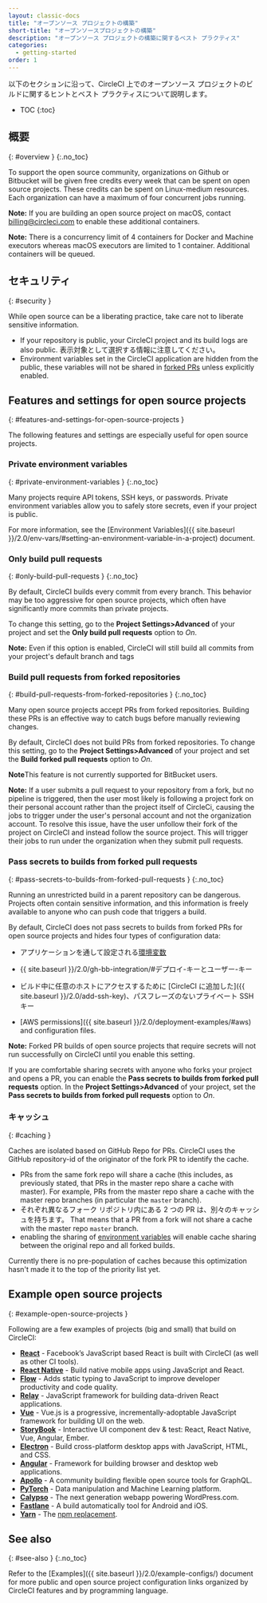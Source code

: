 ```yaml
---
layout: classic-docs
title: "オープンソース プロジェクトの構築"
short-title: "オープンソースプロジェクトの構築"
description: "オープンソース プロジェクトの構築に関するベスト プラクティス"
categories:
  - getting-started
order: 1
---
```


以下のセクションに沿って、CircleCI 上でのオープンソース プロジェクトのビルドに関するヒントとベスト プラクティスについて説明します。

* TOC
{:toc}

## 概要
{: #overview }
{:.no_toc}

To support the open source community, organizations on Github or Bitbucket will be given free credits every week that can be spent on open source projects. These credits can be spent on Linux-medium resources. Each organization can have a maximum of four concurrent jobs running.

**Note:** If you are building an open source project on macOS, contact billing@circleci.com to enable these additional containers.

**Note:** There is a concurrency limit of 4 containers for Docker and Machine executors whereas macOS executors are limited to 1 container. Additional containers will be queued.

## セキュリティ
{: #security }

While open source can be a liberating practice, take care not to liberate sensitive information.

- If your repository is public, your CircleCI project and its build logs are also public. 表示対象として選択する情報に注意してください。
- Environment variables set in the CircleCI application are hidden from the public, these variables will not be shared in [forked PRs](#pass-secrets-to-builds-from-forked-pull-requests) unless explicitly enabled.

## Features and settings for open source projects
{: #features-and-settings-for-open-source-projects }

The following features and settings are especially useful for open source projects.

### Private environment variables
{: #private-environment-variables }
{:.no_toc}

Many projects require API tokens, SSH keys, or passwords. Private environment variables allow you to safely store secrets, even if your project is public.

For more information, see the [Environment Variables]({{ site.baseurl }}/2.0/env-vars/#setting-an-environment-variable-in-a-project) document.

### Only build pull requests
{: #only-build-pull-requests }
{:.no_toc}

By default, CircleCI builds every commit from every branch. This behavior may be too aggressive for open source projects, which often have significantly more commits than private projects.

To change this setting, go to the **Project Settings>Advanced** of your project and set the **Only build pull requests** option to _On_.

**Note:** Even if this option is enabled, CircleCI will still build all commits from your project's default branch and tags

### Build pull requests from forked repositories
{: #build-pull-requests-from-forked-repositories }
{:.no_toc}

Many open source projects accept PRs from forked repositories. Building these PRs is an effective way to catch bugs before manually reviewing changes.

By default, CircleCI does not build PRs from forked repositories. To change this setting, go to the **Project Settings>Advanced** of your project and set the **Build forked pull requests** option to _On_.

**Note**This feature is not currently supported for BitBucket users.

**Note:** If a user submits a pull request to your repository from a fork, but no pipeline is triggered, then the user most likely is following a project fork on their personal account rather than the project itself of CircleCi, causing the jobs to trigger under the user's personal account and not the organization account. To resolve this issue, have the user unfollow their fork of the project on CircleCI and instead follow the source project. This will trigger their jobs to run under the organization when they submit pull requests.

### Pass secrets to builds from forked pull requests
{: #pass-secrets-to-builds-from-forked-pull-requests }
{:.no_toc}

Running an unrestricted build in a parent repository can be dangerous. Projects often contain sensitive information, and this information is freely available to anyone who can push code that triggers a build.

By default, CircleCI does not pass secrets to builds from forked PRs for open source projects and hides four types of configuration data:

- アプリケーションを通して設定される[環境変数](#プライベート環境変数)

- {{ site.baseurl }}/2.0/gh-bb-integration/#デプロイ-キーとユーザー-キー

- ビルド中に任意のホストにアクセスするために [CircleCI に追加した]({{ site.baseurl }}/2.0/add-ssh-key)、パスフレーズのないプライベート SSH キー

- [AWS permissions]({{ site.baseurl }}/2.0/deployment-examples/#aws) and configuration files.

**Note:** Forked PR builds of open source projects that require secrets will not run successfully on CircleCI until you enable this setting.

If you are comfortable sharing secrets with anyone who forks your project and opens a PR, you can enable the **Pass secrets to builds from forked pull requests** option. In the **Project Settings>Advanced** of your project, set the **Pass secrets to builds from forked pull requests** option to _On_.

### キャッシュ
{: #caching }

Caches are isolated based on GitHub Repo for PRs. CircleCI uses the GitHub repository-id of the originator of the fork PR to identify the cache.
- PRs from the same fork repo will share a cache (this includes, as previously stated, that PRs in the master repo share a cache with master). For example, PRs from the master repo share a cache with the master repo branches (in particular the `master` branch).
- それぞれ異なるフォーク リポジトリ内にある 2 つの PR は、別々のキャッシュを持ちます。 That means that a PR from a fork will not share a cache with the master repo `master` branch.
- enabling the sharing of [environment variables]({{site.baseurl}}/2.0/env-vars) will enable cache sharing between the original repo and all forked builds.

Currently there is no pre-population of caches because this optimization hasn't made it to the top of the priority list yet.

## Example open source projects
{: #example-open-source-projects }

Following are a few examples of projects (big and small) that build on CircleCI:

- **[React](https://github.com/facebook/react)** - Facebook’s JavaScript based React is built with CircleCI (as well as other CI tools).
- **[React Native](https://github.com/facebook/react-native/)** - Build native mobile apps using JavaScript and React.
- **[Flow](https://github.com/facebook/flow/)** - Adds static typing to JavaScript to improve developer productivity and code quality.
- **[Relay](https://github.com/facebook/relay)** - JavaScript framework for building data-driven React applications.
- **[Vue](https://github.com/vuejs/vue)** -  Vue.js is a progressive, incrementally-adoptable JavaScript framework for building UI on the web.
- **[StoryBook](https://github.com/storybooks/storybook)** - Interactive UI component dev & test: React, React Native, Vue, Angular, Ember.
- **[Electron](https://github.com/electron/electron)** - Build cross-platform desktop apps with JavaScript, HTML, and CSS.
- **[Angular](https://github.com/angular/angular)** - Framework for building browser and desktop web applications.
- **[Apollo](https://github.com/apollographql)** - A community building flexible open source tools for GraphQL.
- **[PyTorch](https://github.com/pytorch/pytorch)** - Data manipulation and Machine Learning platform.
- **[Calypso](https://github.com/Automattic/wp-calypso)** - The next generation webapp powering WordPress.com.
- **[Fastlane](https://github.com/fastlane/fastlane)** - A build automatically tool for Android and iOS.
- **[Yarn](https://github.com/yarnpkg/yarn)** - The [npm replacement](https://circleci.com/blog/why-are-developers-moving-to-yarn/).

## See also
{: #see-also }
{:.no_toc}

Refer to the [Examples]({{ site.baseurl }}/2.0/example-configs/) document for more public and open source project configuration links organized by CircleCI features and by programming language.
